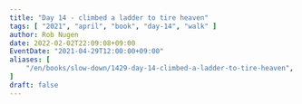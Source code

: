```yaml
---
title: "Day 14 - climbed a ladder to tire heaven"
tags: [ "2021", "april", "book", "day-14", "walk" ]
author: Rob Nugen
date: 2022-02-02T22:09:08+09:00
EventDate: "2021-04-29T12:00:00+09:00"
aliases: [
    "/en/books/slow-down/1429-day-14-climbed-a-ladder-to-tire-heaven",
]
draft: false
---
```


<img
src="https://b.robnugen.com/quests/walk-to-niigata/2021/en_route/day-14/2021_apr_29_an_array_of_truck_tires.jpeg"
alt=""
class="title" />
